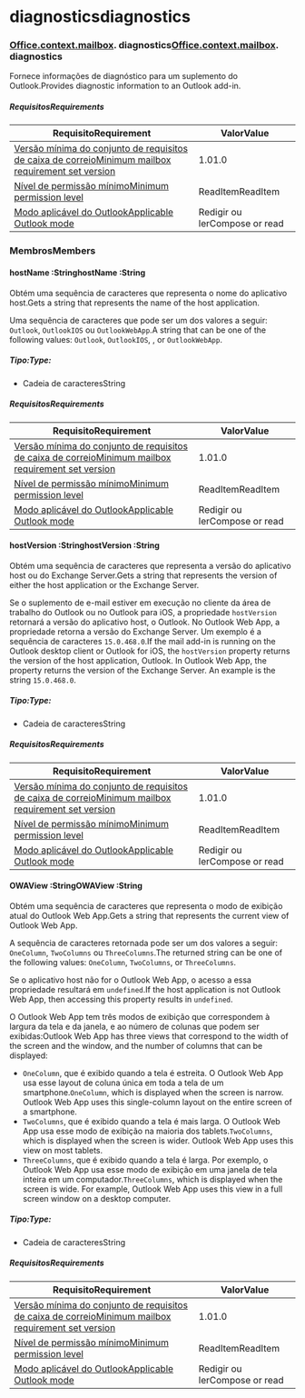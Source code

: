 
# <a name="diagnostics"></a><span data-ttu-id="b131b-101">diagnostics</span><span class="sxs-lookup"><span data-stu-id="b131b-101">diagnostics</span></span>

### <span data-ttu-id="b131b-p101">[Office](Office.md)[.context](Office.context.md)[.mailbox](Office.context.mailbox.md). diagnostics</span><span class="sxs-lookup"><span data-stu-id="b131b-p101">[Office](Office.md)[.context](Office.context.md)[.mailbox](Office.context.mailbox.md). diagnostics</span></span>

<span data-ttu-id="b131b-104">Fornece informações de diagnóstico para um suplemento do Outlook.</span><span class="sxs-lookup"><span data-stu-id="b131b-104">Provides diagnostic information to an Outlook add-in.</span></span>

##### <a name="requirements"></a><span data-ttu-id="b131b-105">Requisitos</span><span class="sxs-lookup"><span data-stu-id="b131b-105">Requirements</span></span>

|<span data-ttu-id="b131b-106">Requisito</span><span class="sxs-lookup"><span data-stu-id="b131b-106">Requirement</span></span>| <span data-ttu-id="b131b-107">Valor</span><span class="sxs-lookup"><span data-stu-id="b131b-107">Value</span></span>|
|---|---|
|[<span data-ttu-id="b131b-108">Versão mínima do conjunto de requisitos de caixa de correio</span><span class="sxs-lookup"><span data-stu-id="b131b-108">Minimum mailbox requirement set version</span></span>](/javascript/office/requirement-sets/outlook-api-requirement-sets)| <span data-ttu-id="b131b-109">1.0</span><span class="sxs-lookup"><span data-stu-id="b131b-109">1.0</span></span>|
|[<span data-ttu-id="b131b-110">Nível de permissão mínimo</span><span class="sxs-lookup"><span data-stu-id="b131b-110">Minimum permission level</span></span>](https://docs.microsoft.com/outlook/add-ins/understanding-outlook-add-in-permissions)| <span data-ttu-id="b131b-111">ReadItem</span><span class="sxs-lookup"><span data-stu-id="b131b-111">ReadItem</span></span>|
|[<span data-ttu-id="b131b-112">Modo aplicável do Outlook</span><span class="sxs-lookup"><span data-stu-id="b131b-112">Applicable Outlook mode</span></span>](https://docs.microsoft.com/outlook/add-ins/#extension-points)| <span data-ttu-id="b131b-113">Redigir ou ler</span><span class="sxs-lookup"><span data-stu-id="b131b-113">Compose or read</span></span>|

### <a name="members"></a><span data-ttu-id="b131b-114">Membros</span><span class="sxs-lookup"><span data-stu-id="b131b-114">Members</span></span>

####  <a name="hostname-string"></a><span data-ttu-id="b131b-115">hostName :String</span><span class="sxs-lookup"><span data-stu-id="b131b-115">hostName :String</span></span>

<span data-ttu-id="b131b-116">Obtém uma sequência de caracteres que representa o nome do aplicativo host.</span><span class="sxs-lookup"><span data-stu-id="b131b-116">Gets a string that represents the name of the host application.</span></span>

<span data-ttu-id="b131b-117">Uma sequência de caracteres que pode ser um dos valores a seguir: `Outlook`, `OutlookIOS` ou `OutlookWebApp`.</span><span class="sxs-lookup"><span data-stu-id="b131b-117">A string that can be one of the following values: `Outlook`, `OutlookIOS`, , or `OutlookWebApp`.</span></span>

##### <a name="type"></a><span data-ttu-id="b131b-118">Tipo:</span><span class="sxs-lookup"><span data-stu-id="b131b-118">Type:</span></span>

*   <span data-ttu-id="b131b-119">Cadeia de caracteres</span><span class="sxs-lookup"><span data-stu-id="b131b-119">String</span></span>

##### <a name="requirements"></a><span data-ttu-id="b131b-120">Requisitos</span><span class="sxs-lookup"><span data-stu-id="b131b-120">Requirements</span></span>

|<span data-ttu-id="b131b-121">Requisito</span><span class="sxs-lookup"><span data-stu-id="b131b-121">Requirement</span></span>| <span data-ttu-id="b131b-122">Valor</span><span class="sxs-lookup"><span data-stu-id="b131b-122">Value</span></span>|
|---|---|
|[<span data-ttu-id="b131b-123">Versão mínima do conjunto de requisitos de caixa de correio</span><span class="sxs-lookup"><span data-stu-id="b131b-123">Minimum mailbox requirement set version</span></span>](/javascript/office/requirement-sets/outlook-api-requirement-sets)| <span data-ttu-id="b131b-124">1.0</span><span class="sxs-lookup"><span data-stu-id="b131b-124">1.0</span></span>|
|[<span data-ttu-id="b131b-125">Nível de permissão mínimo</span><span class="sxs-lookup"><span data-stu-id="b131b-125">Minimum permission level</span></span>](https://docs.microsoft.com/outlook/add-ins/understanding-outlook-add-in-permissions)| <span data-ttu-id="b131b-126">ReadItem</span><span class="sxs-lookup"><span data-stu-id="b131b-126">ReadItem</span></span>|
|[<span data-ttu-id="b131b-127">Modo aplicável do Outlook</span><span class="sxs-lookup"><span data-stu-id="b131b-127">Applicable Outlook mode</span></span>](https://docs.microsoft.com/outlook/add-ins/#extension-points)| <span data-ttu-id="b131b-128">Redigir ou ler</span><span class="sxs-lookup"><span data-stu-id="b131b-128">Compose or read</span></span>|

####  <a name="hostversion-string"></a><span data-ttu-id="b131b-129">hostVersion :String</span><span class="sxs-lookup"><span data-stu-id="b131b-129">hostVersion :String</span></span>

<span data-ttu-id="b131b-130">Obtém uma sequência de caracteres que representa a versão do aplicativo host ou do Exchange Server.</span><span class="sxs-lookup"><span data-stu-id="b131b-130">Gets a string that represents the version of either the host application or the Exchange Server.</span></span>

<span data-ttu-id="b131b-p102">Se o suplemento de e-mail estiver em execução no cliente da área de trabalho do Outlook ou no Outlook para iOS, a propriedade `hostVersion` retornará a versão do aplicativo host, o Outlook. No Outlook Web App, a propriedade retorna a versão do Exchange Server. Um exemplo é a sequência de caracteres `15.0.468.0`.</span><span class="sxs-lookup"><span data-stu-id="b131b-p102">If the mail add-in is running on the Outlook desktop client or Outlook for iOS, the `hostVersion` property returns the version of the host application, Outlook. In Outlook Web App, the property returns the version of the Exchange Server. An example is the string `15.0.468.0`.</span></span>

##### <a name="type"></a><span data-ttu-id="b131b-134">Tipo:</span><span class="sxs-lookup"><span data-stu-id="b131b-134">Type:</span></span>

*   <span data-ttu-id="b131b-135">Cadeia de caracteres</span><span class="sxs-lookup"><span data-stu-id="b131b-135">String</span></span>

##### <a name="requirements"></a><span data-ttu-id="b131b-136">Requisitos</span><span class="sxs-lookup"><span data-stu-id="b131b-136">Requirements</span></span>

|<span data-ttu-id="b131b-137">Requisito</span><span class="sxs-lookup"><span data-stu-id="b131b-137">Requirement</span></span>| <span data-ttu-id="b131b-138">Valor</span><span class="sxs-lookup"><span data-stu-id="b131b-138">Value</span></span>|
|---|---|
|[<span data-ttu-id="b131b-139">Versão mínima do conjunto de requisitos de caixa de correio</span><span class="sxs-lookup"><span data-stu-id="b131b-139">Minimum mailbox requirement set version</span></span>](/javascript/office/requirement-sets/outlook-api-requirement-sets)| <span data-ttu-id="b131b-140">1.0</span><span class="sxs-lookup"><span data-stu-id="b131b-140">1.0</span></span>|
|[<span data-ttu-id="b131b-141">Nível de permissão mínimo</span><span class="sxs-lookup"><span data-stu-id="b131b-141">Minimum permission level</span></span>](https://docs.microsoft.com/outlook/add-ins/understanding-outlook-add-in-permissions)| <span data-ttu-id="b131b-142">ReadItem</span><span class="sxs-lookup"><span data-stu-id="b131b-142">ReadItem</span></span>|
|[<span data-ttu-id="b131b-143">Modo aplicável do Outlook</span><span class="sxs-lookup"><span data-stu-id="b131b-143">Applicable Outlook mode</span></span>](https://docs.microsoft.com/outlook/add-ins/#extension-points)| <span data-ttu-id="b131b-144">Redigir ou ler</span><span class="sxs-lookup"><span data-stu-id="b131b-144">Compose or read</span></span>|

####  <a name="owaview-string"></a><span data-ttu-id="b131b-145">OWAView :String</span><span class="sxs-lookup"><span data-stu-id="b131b-145">OWAView :String</span></span>

<span data-ttu-id="b131b-146">Obtém uma sequência de caracteres que representa o modo de exibição atual do Outlook Web App.</span><span class="sxs-lookup"><span data-stu-id="b131b-146">Gets a string that represents the current view of Outlook Web App.</span></span>

<span data-ttu-id="b131b-147">A sequência de caracteres retornada pode ser um dos valores a seguir: `OneColumn`, `TwoColumns` ou `ThreeColumns`.</span><span class="sxs-lookup"><span data-stu-id="b131b-147">The returned string can be one of the following values: `OneColumn`, `TwoColumns`, or `ThreeColumns`.</span></span>

<span data-ttu-id="b131b-148">Se o aplicativo host não for o Outlook Web App, o acesso a essa propriedade resultará em `undefined`.</span><span class="sxs-lookup"><span data-stu-id="b131b-148">If the host application is not Outlook Web App, then accessing this property results in `undefined`.</span></span>

<span data-ttu-id="b131b-149">O Outlook Web App tem três modos de exibição que correspondem à largura da tela e da janela, e ao número de colunas que podem ser exibidas:</span><span class="sxs-lookup"><span data-stu-id="b131b-149">Outlook Web App has three views that correspond to the width of the screen and the window, and the number of columns that can be displayed:</span></span>

*   <span data-ttu-id="b131b-p103">`OneColumn`, que é exibido quando a tela é estreita. O Outlook Web App usa esse layout de coluna única em toda a tela de um smartphone.</span><span class="sxs-lookup"><span data-stu-id="b131b-p103">`OneColumn`, which is displayed when the screen is narrow. Outlook Web App uses this single-column layout on the entire screen of a smartphone.</span></span>
*   <span data-ttu-id="b131b-p104">`TwoColumns`, que é exibido quando a tela é mais larga. O Outlook Web App usa esse modo de exibição na maioria dos tablets.</span><span class="sxs-lookup"><span data-stu-id="b131b-p104">`TwoColumns`, which is displayed when the screen is wider. Outlook Web App uses this view on most tablets.</span></span>
*   <span data-ttu-id="b131b-p105">`ThreeColumns`, que é exibido quando a tela é larga. Por exemplo, o Outlook Web App usa esse modo de exibição em uma janela de tela inteira em um computador.</span><span class="sxs-lookup"><span data-stu-id="b131b-p105">`ThreeColumns`, which is displayed when the screen is wide. For example, Outlook Web App uses this view in a full screen window on a desktop computer.</span></span>

##### <a name="type"></a><span data-ttu-id="b131b-156">Tipo:</span><span class="sxs-lookup"><span data-stu-id="b131b-156">Type:</span></span>

*   <span data-ttu-id="b131b-157">Cadeia de caracteres</span><span class="sxs-lookup"><span data-stu-id="b131b-157">String</span></span>

##### <a name="requirements"></a><span data-ttu-id="b131b-158">Requisitos</span><span class="sxs-lookup"><span data-stu-id="b131b-158">Requirements</span></span>

|<span data-ttu-id="b131b-159">Requisito</span><span class="sxs-lookup"><span data-stu-id="b131b-159">Requirement</span></span>| <span data-ttu-id="b131b-160">Valor</span><span class="sxs-lookup"><span data-stu-id="b131b-160">Value</span></span>|
|---|---|
|[<span data-ttu-id="b131b-161">Versão mínima do conjunto de requisitos de caixa de correio</span><span class="sxs-lookup"><span data-stu-id="b131b-161">Minimum mailbox requirement set version</span></span>](/javascript/office/requirement-sets/outlook-api-requirement-sets)| <span data-ttu-id="b131b-162">1.0</span><span class="sxs-lookup"><span data-stu-id="b131b-162">1.0</span></span>|
|[<span data-ttu-id="b131b-163">Nível de permissão mínimo</span><span class="sxs-lookup"><span data-stu-id="b131b-163">Minimum permission level</span></span>](https://docs.microsoft.com/outlook/add-ins/understanding-outlook-add-in-permissions)| <span data-ttu-id="b131b-164">ReadItem</span><span class="sxs-lookup"><span data-stu-id="b131b-164">ReadItem</span></span>|
|[<span data-ttu-id="b131b-165">Modo aplicável do Outlook</span><span class="sxs-lookup"><span data-stu-id="b131b-165">Applicable Outlook mode</span></span>](https://docs.microsoft.com/outlook/add-ins/#extension-points)| <span data-ttu-id="b131b-166">Redigir ou ler</span><span class="sxs-lookup"><span data-stu-id="b131b-166">Compose or read</span></span>|